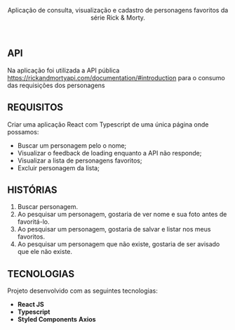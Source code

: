 <p align="center">
  Aplicação de consulta, visualização e cadastro de personagens favoritos da série Rick & Morty.
</p>

<br>

## API
Na aplicação foi utilizada a API pública https://rickandmortyapi.com/documentation/#introduction para o consumo das requisições dos personagens


## REQUISITOS
Criar uma aplicação React com Typescript de uma única página onde possamos:
* Buscar um personagem pelo o nome;
* Visualizar o feedback de loading enquanto a API não responde;
* Visualizar a lista de personagens favoritos;
* Excluir personagem da lista;

## HISTÓRIAS
1. Buscar personagem.
2. Ao pesquisar um personagem, gostaria de ver nome e sua foto antes de favoritá-lo.
3. Ao pesquisar um personagem, gostaria de salvar e listar nos meus favoritos.
4. Ao pesquisar um personagem que não existe, gostaria de ser avisado que ele não existe.

## TECNOLOGIAS 
Projeto desenvolvido com as seguintes tecnologias:

- **React JS** 
- **Typescript** 
- **Styled Components** 
**Axios**